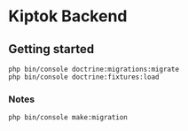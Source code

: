# Kiptok Backend

## Getting started
```php bin/console doctrine:migrations:migrate```  
```php bin/console doctrine:fixtures:load```


### Notes
```php bin/console make:migration```  